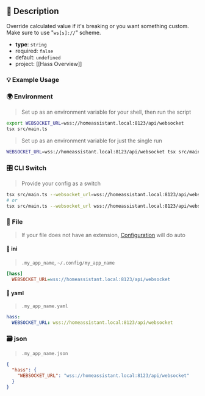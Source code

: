 ## 📜 Description

Override calculated value if it's breaking or you want something custom. Make sure to use "`ws[s]://`" scheme.

- **type**: `string`
- required: `false`
- default: `undefined`
- project: [[Hass Overview]]

### 💡 Example Usage

### 🌍 Environment

> Set up as an environment variable for your shell, then run the script
```bash
export WEBSOCKET_URL=wss://homeassistant.local:8123/api/websocket
tsx src/main.ts
```
> Set up as an environment variable for just the single run

```bash
WEBSOCKET_URL=wss://homeassistant.local:8123/api/websocket tsx src/main.ts
```
### 🎛️ CLI Switch

> Provide your config as a switch
```bash
tsx src/main.ts --websocket_url=wss://homeassistant.local:8123/api/websocket
# or
tsx src/main.ts --websocket_url wss://homeassistant.local:8123/api/websocket
```
### 📁 File
>  If your file does not have an extension, [Configuration](/core/configuration) will do auto
#### 📘 ini

> `.my_app_name`, `~/.config/my_app_name`

```ini
[hass]
  WEBSOCKET_URL=wss://homeassistant.local:8123/api/websocket
```
#### 📄 yaml

> `.my_app_name.yaml`

```yaml
hass:
  WEBSOCKET_URL: wss://homeassistant.local:8123/api/websocket
```
### 🗃️ json

> `.my_app_name.json`

```json
{
  "hass": {
    "WEBSOCKET_URL": "wss://homeassistant.local:8123/api/websocket"
  }
}
```
